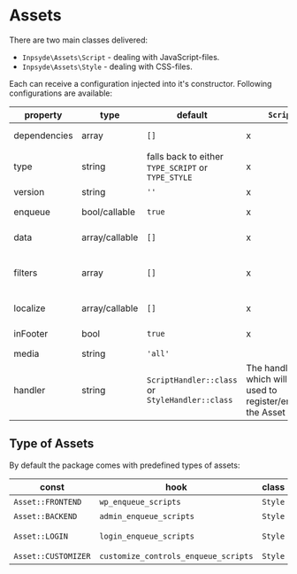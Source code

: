 # Assets
There are two main classes delivered:

* `Inpsyde\Assets\Script` - dealing with JavaScript-files.
* `Inpsyde\Assets\Style` - dealing with CSS-files.

Each can receive a configuration injected into it's constructor. Following configurations are available:

|property|type|default|`Script`|`Style`|description|
|----|----|----|----|----|----|
|dependencies|array|`[]`|x|x|all defined depending handles|
|type|string|falls back to either `TYPE_SCRIPT` or `TYPE_STYLE`|x|x|depending on type the `Asset` will enqueued in different locations|
|version|string|`''`|x|x|version of the given asset|
|enqueue|bool/callable|`true`|x|x|is the asset only registered or also enqueued|
|data|array/callable|`[]`|x|x|additional data assigned to the asset|
|filters|array|`[]`|x|x|an array of `Inpsyde\Assets\OutputFilter` or callable values to manipulate the output|
|localize|array/callable|`[]`|x| |localized array of data attached to scripts|
|inFooter|bool|`true`|x| |defines if the current string is printed in footer|
|media|string|`'all'`| |x|type of media for the style|
|handler|string|`ScriptHandler::class` or `StyleHandler::class`|The handler which will be used to register/enqueue the Asset|

## Type of Assets
By default the package comes with predefined types of assets:

|const|hook|class|location|
|---|---|---|---|
|`Asset::FRONTEND`|`wp_enqueue_scripts`|`Style`|Frontend|
|`Asset::BACKEND`|`admin_enqueue_scripts`|`Style`|Backend| 
|`Asset::LOGIN`|`login_enqueue_scripts`|`Style`|wp-login.php|
|`Asset::CUSTOMIZER`|`customize_controls_enqueue_scripts`|`Style`|Customizer|
